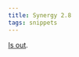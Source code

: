 ```yaml
---
title: Synergy 2.8
tags: snippets
---
```


[Is out](http://wincent.dev/a/news/archives/2006/04/synergy_28_avai.php).
